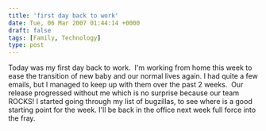 ```yaml
---
title: 'first day back to work'
date: Tue, 06 Mar 2007 01:44:14 +0000
draft: false
tags: [Family, Technology]
type: post
---
```


Today was my first day back to work.  I'm working from home this week to ease the transition of new baby and our normal lives again. I had quite a few emails, but I managed to keep up with them over the past 2 weeks.  Our release progressed without me which is no surprise because our team ROCKS! I started going through my list of bugzillas, to see where is a good starting point for the week. I'll be back in the office next week full force into the fray.